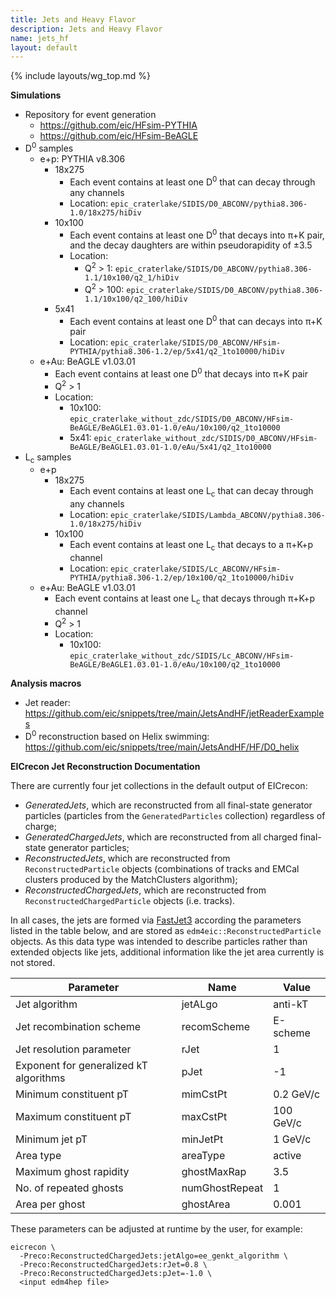 ```yaml
---
title: Jets and Heavy Flavor
description: Jets and Heavy Flavor
name: jets_hf
layout: default
---
```


{% include layouts/wg_top.md %}

__Simulations__
* Repository for event generation
  * https://github.com/eic/HFsim-PYTHIA
  * https://github.com/eic/HFsim-BeAGLE 
* D<sup>0</sup> samples
  * e+p: PYTHIA v8.306
    * 18x275
      * Each event contains at least one D<sup>0</sup> that can decay through any channels
      * Location: ``` epic_craterlake/SIDIS/D0_ABCONV/pythia8.306-1.0/18x275/hiDiv  ```
    * 10x100
      * Each event contains at least one D<sup>0</sup> that decays into π+K pair, and the decay daughters are within pseudorapidity of &plusmn;3.5
      * Location:
        * Q<sup>2</sup> > 1: ``` epic_craterlake/SIDIS/D0_ABCONV/pythia8.306-1.1/10x100/q2_1/hiDiv  ```
        * Q<sup>2</sup> > 100: ``` epic_craterlake/SIDIS/D0_ABCONV/pythia8.306-1.1/10x100/q2_100/hiDiv  ```
    * 5x41
      * Each event contains at least one D<sup>0</sup> that can decays into π+K pair
      * Location: ``` epic_craterlake/SIDIS/D0_ABCONV/HFsim-PYTHIA/pythia8.306-1.2/ep/5x41/q2_1to10000/hiDiv  ```
  * e+Au: BeAGLE v1.03.01
    * Each event contains at least one D<sup>0</sup> that decays into π+K pair
    * Q<sup>2</sup> > 1
    * Location:
      * 10x100: ``` epic_craterlake_without_zdc/SIDIS/D0_ABCONV/HFsim-BeAGLE/BeAGLE1.03.01-1.0/eAu/10x100/q2_1to10000 ``` 
      * 5x41: ``` epic_craterlake_without_zdc/SIDIS/D0_ABCONV/HFsim-BeAGLE/BeAGLE1.03.01-1.0/eAu/5x41/q2_1to10000 ``` 
* L<sub>c</sub> samples
  * e+p
    * 18x275
      * Each event contains at least one L<sub>c</sub> that can decay through any channels
      * Location: ``` epic_craterlake/SIDIS/Lambda_ABCONV/pythia8.306-1.0/18x275/hiDiv  ```
    * 10x100
      * Each event contains at least one L<sub>c</sub> that decays to a π+K+p channel
      * Location: ``` epic_craterlake/SIDIS/Lc_ABCONV/HFsim-PYTHIA/pythia8.306-1.2/ep/10x100/q2_1to10000/hiDiv  ```
  * e+Au: BeAGLE v1.03.01
    * Each event contains at least one L<sub>c</sub> that decays through π+K+p channel
    * Q<sup>2</sup> > 1
    * Location:
      * 10x100: ``` epic_craterlake_without_zdc/SIDIS/Lc_ABCONV/HFsim-BeAGLE/BeAGLE1.03.01-1.0/eAu/10x100/q2_1to10000 ```
          
__Analysis macros__
* Jet reader: https://github.com/eic/snippets/tree/main/JetsAndHF/jetReaderExamples
* D<sup>0</sup> reconstruction based on Helix swimming: https://github.com/eic/snippets/tree/main/JetsAndHF/HF/D0_helix


__EICrecon Jet Reconstruction Documentation__

There are currently four jet collections in the default output of EICrecon:
* _GeneratedJets_, which are reconstructed from all final-state generator particles (particles from the ```GeneratedParticles``` collection) regardless of charge;
* _GeneratedChargedJets_, which are reconstructed from all charged final-state generator particles;
* _ReconstructedJets_, which are reconstructed from ```ReconstructedParticle``` objects (combinations of tracks and EMCal clusters produced by the MatchClusters algorithm);
* _ReconstructedChargedJets_, which are reconstructed from ```ReconstructedChargedParticle``` objects (i.e. tracks).

In all cases, the jets are formed via [FastJet3](https://fastjet.fr) according the parameters listed in the table below, and are stored as ```edm4eic::ReconstructedParticle``` objects. As this data type was intended to describe particles rather than extended objects like jets, additional information like the jet area currently is not stored.

| Parameter | Name | Value |
| --- | --- | --- |
| Jet algorithm | jetALgo | anti-kT |
| Jet recombination scheme | recomScheme | E-scheme |
| Jet resolution parameter | rJet | 1 |
| Exponent for generalized kT algorithms | pJet | -1 |
| Minimum constituent pT | mimCstPt | 0.2 GeV/c |
| Maximum constituent pT | maxCstPt | 100 GeV/c |
| Minimum jet pT | minJetPt | 1 GeV/c |
| Area type | areaType | active |
| Maximum ghost rapidity | ghostMaxRap | 3.5 |
| No. of repeated ghosts | numGhostRepeat | 1 |
| Area per ghost | ghostArea | 0.001 |

These parameters can be adjusted at runtime by the user, for example:
```
eicrecon \
  -Preco:ReconstructedChargedJets:jetAlgo=ee_genkt_algorithm \
  -Preco:ReconstructedChargedJets:rJet=0.8 \
  -Preco:ReconstructedChargedJets:pJet=-1.0 \
  <input edm4hep file>
```
